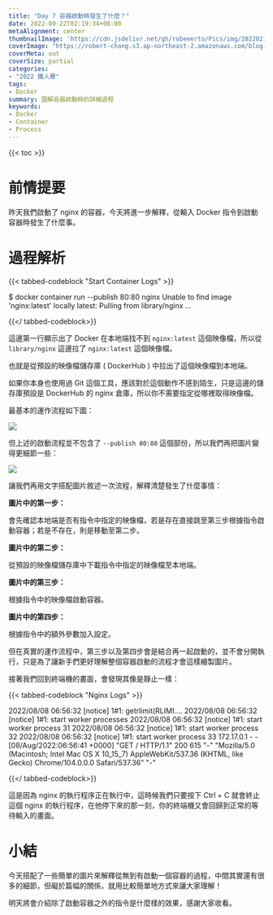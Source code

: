 ```yaml
---
title: "Day 7 容器啟動時發生了什麼？"
date: 2022-09-22T02:19:34+08:00
metaAlignment: center
thumbnailImage: 'https://cdn.jsdelivr.net/gh/robeeerto/Pics/img/202202161656501.png'
coverImage: "https://robert-chang.s3.ap-northeast-2.amazonaws.com/blog-images/5dxen.jpg"
coverMeta: out
coverSize: partial
categories:
- "2022 鐵人賽"
tags:
- Docker
summary: 圖解容器啟動時的詳細過程
keywords:
- Docker
- Container
- Process
---
```


{{< toc >}}

# 前情提要

昨天我們啟動了 nginx 的容器，今天將進一步解釋，從輸入 Docker 指令到啟動容器時發生了什麼事。

# 過程解析

{{< tabbed-codeblock "Start Container Logs" >}}
<!-- tab bash -->
$ docker container run --publish 80:80 nginx
Unable to find image 'nginx:latest' locally
latest: Pulling from library/nginx
...
<!-- endtab -->
{{</ tabbed-codeblock>}}

這邊第一行顯示出了 Docker 在本地端找不到 `nginx:latest` 這個映像檔，所以從 `library/nginx` 這邊拉了 `nginx:latest` 這個映像檔。

也就是從預設的映像檔儲存庫 ( DockerHub ) 中拉出了這個映像檔到本地端。

如果你本身也使用過 Git 這個工具，應該對於這個動作不感到陌生，只是這邊的儲存庫預設是 DockerHub 的 nginx 倉庫，所以你不需要指定從哪裡取得映像檔。

最基本的運作流程如下圖：

![](https://robert-chang.s3.ap-northeast-2.amazonaws.com/blog-images/bzejn.png)

但上述的啟動流程並不包含了 `--publish 80:80` 這個部份，所以我們再把圖片變得更細節一些：

![](https://robert-chang.s3.ap-northeast-2.amazonaws.com/blog-images/0essw.png)

讓我們再用文字搭配圖片敘述一次流程，解釋清楚發生了什麼事情：

**圖片中的第一步：**

會先確認本地端是否有指令中指定的映像檔，若是存在直接跳至第三步根據指令啟動容器；若是不存在，則是移動至第二步。

**圖片中的第二步：**

從預設的映像檔儲存庫中下載指令中指定的映像檔至本地端。

**圖片中的第三步：**

根據指令中的映像檔啟動容器。

**圖片中的第四步：**

根據指令中的額外參數加入設定。

但在真實的運作流程中，第三步以及第四步會是結合再一起啟動的，並不會分開執行，只是為了讓新手們更好理解整個容器啟動的流程才會這樣繪製圖片。

接著我們回到終端機的畫面，會發現其像是靜止一樣：

{{< tabbed-codeblock "Nginx Logs" >}}
<!-- tab bash -->
2022/08/08 06:56:32 [notice] 1#1: getrlimit(RLIMI....
2022/08/08 06:56:32 [notice] 1#1: start worker processes
2022/08/08 06:56:32 [notice] 1#1: start worker process 31
2022/08/08 06:56:32 [notice] 1#1: start worker process 32
2022/08/08 06:56:32 [notice] 1#1: start worker process 33
172.17.0.1 - - [08/Aug/2022:06:56:41 +0000] "GET / HTTP/1.1" 200 615 "-" "Mozilla/5.0 (Macintosh; Intel Mac OS X 10_15_7) AppleWebKit/537.36 (KHTML, like Gecko) Chrome/104.0.0.0 Safari/537.36" "-"
<!-- endtab -->
{{</ tabbed-codeblock>}}

這是因為 nginx 的執行程序正在執行中，這時候我們只要按下 Ctrl + C 就會終止這個 nginx 的執行程序，在他停下來的那一刻，你的終端機又會回歸到正常的等待輸入的畫面。

# 小結

今天搭配了一些簡單的圖片來解釋從無到有啟動一個容器的過程，中間其實還有很多的細節，但礙於篇幅的關係，就用比較簡單地方式來讓大家理解！

明天將會介紹除了啟動容器之外的指令是什麼樣的效果，感謝大家收看。